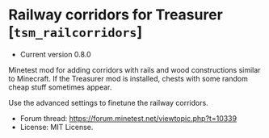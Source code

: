 # Railway corridors for Treasurer [`tsm_railcorridors`]

* Current version 0.8.0

Minetest mod for adding corridors with rails and wood constructions similar to Minecraft.
If the Treasurer mod is installed, chests with some random cheap stuff sometimes appear.

Use the advanced settings to finetune the railway corridors.

* Forum thread: https://forum.minetest.net/viewtopic.php?t=10339
* License: MIT License.
